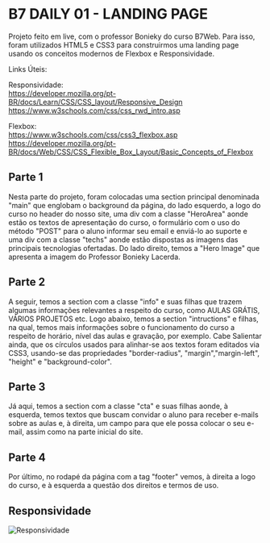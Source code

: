 # B7 DAILY 01 - LANDING PAGE

<p>
Projeto feito em live, com o professor Bonieky do curso B7Web. Para isso,
foram utilizados HTML5 e CSS3 para construirmos uma landing page usando os conceitos modernos de Flexbox e Responsividade.

Links Úteis:

Responsividade:
<br/>
https://developer.mozilla.org/pt-BR/docs/Learn/CSS/CSS_layout/Responsive_Design
<br/>
https://www.w3schools.com/css/css_rwd_intro.asp

Flexbox:
<br/>
https://www.w3schools.com/css/css3_flexbox.asp
<br/>
https://developer.mozilla.org/pt-BR/docs/Web/CSS/CSS_Flexible_Box_Layout/Basic_Concepts_of_Flexbox
</p>

<h2>Parte 1</h2>

<p>
Nesta parte do projeto, foram colocadas uma section principal denominada "main" que englobam o background da página, do lado esquerdo, a logo do curso no header do nosso site, uma div com a classe "HeroArea" aonde estão os textos de apresentação do curso, o formulário com o uso do método "POST" para o aluno informar seu email e enviá-lo ao suporte e uma div com a classe "techs" aonde estão dispostas as imagens das principais tecnologias ofertadas. Do lado direito, temos a "Hero Image" que apresenta a imagem do Professor Bonieky Lacerda.
</p>

<h2>Parte 2</h2>

<p>
A seguir, temos a section com a classe "info" e suas filhas que trazem algumas informações relevantes a respeito do curso, como AULAS GRÁTIS, VÁRIOS PROJETOS etc. Logo abaixo, temos a section "intructions" e filhas, na qual, temos mais informações sobre o funcionamento do curso a respeito de horário, nível das aulas e gravação, por exemplo. Cabe Salientar ainda, que os círculos usados para alinhar-se aos textos foram editados via CSS3, usando-se das propriedades "border-radius", "margin","margin-left", "height" e "background-color".
</p>

<h2>Parte 3</h2>

<p>
Já aqui, temos a section com a classe "cta" e suas filhas aonde, à esquerda, temos textos que buscam convidar o aluno para receber e-mails sobre as aulas e, à direita, um campo para que ele possa colocar o seu e-mail, assim como na parte inicial do site.
</p>

<h2>Parte 4</h2>

<p>
Por último, no rodapé da página com a tag "footer" vemos, à direita a logo do curso, e à esquerda a questão dos direitos e termos de uso.
</p>

<h2>Responsividade</h2>

<img src="responsividade.gif" alt="Responsividade">
